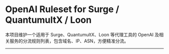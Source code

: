 # OpenAI Ruleset for Surge / QuantumultX / Loon

本项目维护一个适用于 Surge、QuantumultX、Loon 等代理工具的 OpenAI 及相关服务的分流规则列表，包含域名、IP、ASN，方便精准分流。

---
